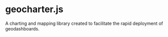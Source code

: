 geocharter.js
===============

A charting and mapping library created to facilitate the rapid deployment of geodashboards.
